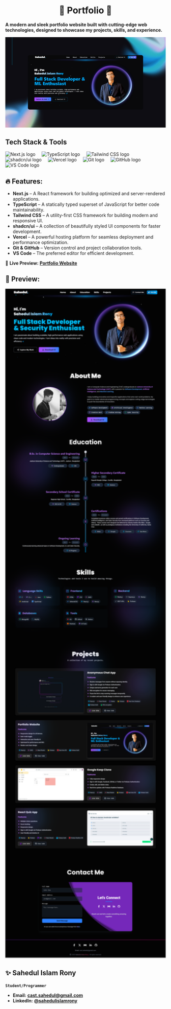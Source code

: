 <h1 align="center">🚀 Portfolio 🚀</h1>

**A modern and sleek portfolio website built with cutting-edge web technologies, designed to showcase my projects, skills, and experience.**

<div align="center" >
    <img src="./demo/1.png" width="1200">
</div>

## Tech Stack & Tools

<div align="left">
<img src="https://skillicons.dev/icons?i=nextjs" height="30" alt="Next.js logo" />
<img width="12" />
<img src="https://skillicons.dev/icons?i=ts" height="30" alt="TypeScript logo" />
<img width="12" />
<img src="https://skillicons.dev/icons?i=tailwind" height="30" alt="Tailwind CSS logo" />
<img width="12" />
<img src="https://skillicons.dev/icons?i=shadcn" height="30" alt="shadcn/ui logo" />
<img width="12" />
<img src="https://skillicons.dev/icons?i=vercel" height="30" alt="Vercel logo" />
<img width="12" />
<img src="https://skillicons.dev/icons?i=git" height="30" alt="Git logo" />
<img width="12" />
<img src="https://skillicons.dev/icons?i=github" height="30" alt="GitHub logo" />
<img width="12" />
<img src="https://skillicons.dev/icons?i=vscode" height="30" alt="VS Code logo" />
</div>

## 🔥 Features:

- **Next.js** – A React framework for building optimized and server-rendered applications.
- **TypeScript** – A statically typed superset of JavaScript for better code maintainability.
- **Tailwind CSS** – A utility-first CSS framework for building modern and responsive UI.
- **shadcn/ui** – A collection of beautifully styled UI components for faster development.
- **Vercel** – A powerful hosting platform for seamless deployment and performance optimization.
- **Git & GitHub** – Version control and project collaboration tools.
- **VS Code** – The preferred editor for efficient development.

🔗 **Live Preview:** [**Portfolio Website**](https://www.sahedul.me/)

## 🎉 Preview:

<img src="./demo/full.png" alt="Portfolio Screenshot" width="1200"/>

## ✨ Sahedul Islam Rony

**`Student/Programmer`**

- **Email:** **cast.sahedul@gmail.com**
- **LinkedIn:** [**@sahedulislamrony**](https://www.linkedin.com/in/sahedulislamrony/)
